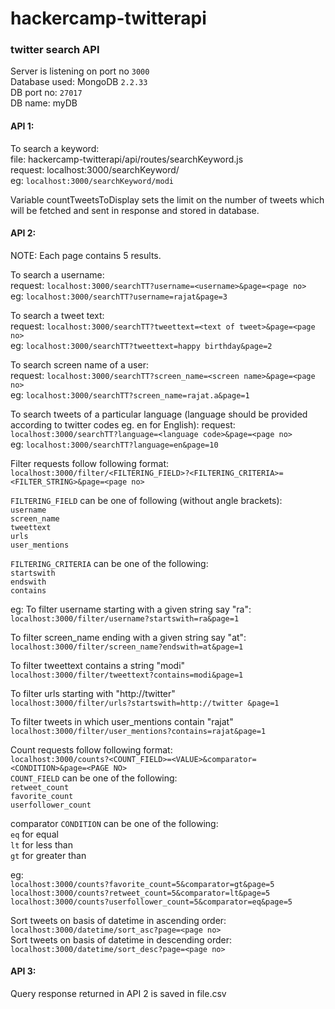 # hackercamp-twitterapi
### twitter search API

Server is listening on port no ```3000```  
Database used: MongoDB ```2.2.33```  
DB port no: ```27017```  
DB name: myDB  


#### API 1:  
To search a keyword:  
file: hackercamp-twitterapi/api/routes/searchKeyword.js  
request: localhost:3000/searchKeyword/<key word>  
eg: ```localhost:3000/searchKeyword/modi```  

Variable countTweetsToDisplay sets the limit on the number of tweets which will be fetched and sent in response and stored in database.


#### API 2:  
NOTE: Each page contains 5 results.  

To search a username:  
request: ```localhost:3000/searchTT?username=<username>&page=<page no>```  
eg: ```localhost:3000/searchTT?username=rajat&page=3```  

To search a tweet text:  
request: ```localhost:3000/searchTT?tweettext=<text of tweet>&page=<page no>```  
eg: ```localhost:3000/searchTT?tweettext=happy birthday&page=2```  
  
To search screen name of a user:  
request: ```localhost:3000/searchTT?screen_name=<screen name>&page=<page no>```  
eg: ```localhost:3000/searchTT?screen_name=rajat.a&page=1```  
  
To search tweets of a particular language (language should be provided according to twitter codes eg. en for English):
request: ```localhost:3000/searchTT?language=<language code>&page=<page no>```  
eg: ```localhost:3000/searchTT?language=en&page=10```  


Filter requests follow following format:
```localhost:3000/filter/<FILTERING_FIELD>?<FILTERING_CRITERIA>=<FILTER_STRING>&page=<page no>```  

```FILTERING_FIELD``` can be one of following (without angle brackets):  
  ```username```    
  ```screen_name```  
  ```tweettext```  
  ```urls```  
  ```user_mentions```  
  
```FILTERING_CRITERIA``` can be one of the following:  
  ```startswith```  
  ```endswith```  
  ```contains```  

eg:
To filter username starting with a given string say "ra":  
```localhost:3000/filter/username?startswith=ra&page=1```  

To filter screen_name ending with a given string say "at":  
```localhost:3000/filter/screen_name?endswith=at&page=1```  

To filter tweettext contains a string "modi"  
```localhost:3000/filter/tweettext?contains=modi&page=1```  

To filter urls starting with "http://twitter"  
```localhost:3000/filter/urls?startswith=http://twitter &page=1```  

To filter tweets in which user_mentions contain "rajat"  
```localhost:3000/filter/user_mentions?contains=rajat&page=1```  


Count requests follow following format:  
```localhost:3000/counts?<COUNT_FIELD>=<VALUE>&comparator=<CONDITION>&page=<PAGE NO>```  
```COUNT_FIELD``` can be one of the following:  
  ```retweet_count```  
  ```favorite_count```  
  ```userfollower_count```  

comparator ```CONDITION``` can be one of the following:  
  ```eq``` for equal  
  ```lt``` for less than  
  ```gt``` for greater than  
  
eg:  
```localhost:3000/counts?favorite_count=5&comparator=gt&page=5```  
```localhost:3000/counts?retweet_count=5&comparator=lt&page=5```  
```localhost:3000/counts?userfollower_count=5&comparator=eq&page=5```  


Sort tweets on basis of datetime in ascending order:  
```localhost:3000/datetime/sort_asc?page=<page no>```  
Sort tweets on basis of datetime in descending order:  
```localhost:3000/datetime/sort_desc?page=<page no>```  



#### API 3:
Query response returned in API 2 is saved in file.csv







